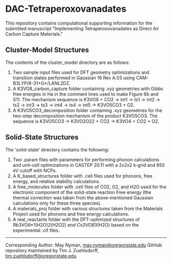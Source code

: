 # DAC-Tetraperoxovanadates
This repository contains computational supporting information for the submitted manuscript "Implementing Tetraperoxovanadates as Direct Air Carbon Capture Materials."

## Cluster-Model Structures
The contents of the cluster_model directory are as follows:
1. Two sample input files used for DFT geometry optimizations and transition states performed in Gaussian 16 Rev A.03 using CAM-B3LYP/6-31+G*/LANL2DZ.
2. A K3VO8_carbon_capture folder containing .xyz geometries with Gibbs free energies in Ha in the comment lines used to make Figure 6b and S11. The mechanism sequence is
K3VO8 + CO2 -> int1 -> ts1 -> int2 -> ts2 -> int3 -> ts3 -> int4 -> ts4 -> int5 -> K3VO5CO3 + O2.
3. A K3VO5CO3_decomposition folder containing .xyz geometries for the two-step decomposition mechanism of the product K3VO5CO3. The sequence is
K3VO5CO3 -> K3VO2O22 + CO2 -> K3VO4 + CO2 + O2.

## Solid-State Structures
The 'solid-state' directory contains the following:
1. Two .param files with parameters for performing phonon calculations and unit-cell optimizations in CASTEP 20.11 with a 2x2x2 k-grid and 850 eV cutoff with NCPs.
2. A K_based_structures folder with .cell files used for phonons, free energy, and relative stability calculations.
3. A free_molecules folder with .cell files of CO2, O2, and H2O used for the electronic component of the solid-state reaction Free energy (the thermal correction was taken from the above-mentioned Gaussian calculations only for these three species).
4. A materials_proj folder with various structures taken from the Materials Project used for phonons and free energy calculations.
5. A real_reactants folder with the DFT-optimized structures of Rb3VO8*1(H2O)*2(H2O2) and Cs3VO8*3(H2O) based on the experimental .cif files.

---
Corresponding Author: May Nyman, may.nyman@oregonstate.edu
GitHub repository maintained by Tim J. Zuehlsdorff, tim.zuehlsdorff@oregonstate.edu

